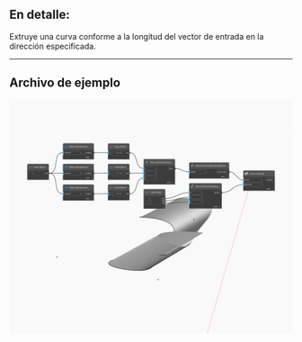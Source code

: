 ## En detalle:
Extruye una curva conforme a la longitud del vector de entrada en la dirección especificada.
___
## Archivo de ejemplo

![Extrude (direction)](./Autodesk.DesignScript.Geometry.Curve.Extrude(direction)_img.jpg)

